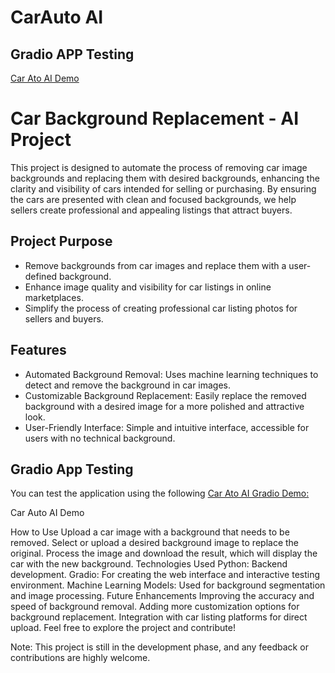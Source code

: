 # CarAuto AI 


## Gradio APP Testing 
[Car Ato AI Demo](https://huggingface.co/spaces/javaidiqbal32/carauto-ai)



# Car Background Replacement - AI Project
This project is designed to automate the process of removing car image backgrounds and replacing them with desired backgrounds, enhancing the clarity and visibility of cars intended for selling or purchasing. By ensuring the cars are presented with clean and focused backgrounds, we help sellers create professional and appealing listings that attract buyers.

## Project Purpose
- Remove backgrounds from car images and replace them with a user-defined background.
- Enhance image quality and visibility for car listings in online marketplaces.
- Simplify the process of creating professional car listing photos for sellers and buyers.

## Features
- Automated Background Removal: Uses machine learning techniques to detect and remove the background in car images.
- Customizable Background Replacement: Easily replace the removed background with a desired image for a more polished and attractive look.
- User-Friendly Interface: Simple and intuitive interface, accessible for users with no technical background.

## Gradio App Testing
You can test the application using the following [Car Ato AI Gradio Demo:](https://huggingface.co/spaces/javaidiqbal32/carauto-ai) 

Car Auto AI Demo

How to Use
Upload a car image with a background that needs to be removed.
Select or upload a desired background image to replace the original.
Process the image and download the result, which will display the car with the new background.
Technologies Used
Python: Backend development.
Gradio: For creating the web interface and interactive testing environment.
Machine Learning Models: Used for background segmentation and image processing.
Future Enhancements
Improving the accuracy and speed of background removal.
Adding more customization options for background replacement.
Integration with car listing platforms for direct upload.
Feel free to explore the project and contribute!

Note: This project is still in the development phase, and any feedback or contributions are highly welcome.
